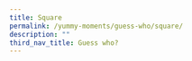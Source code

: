 ```yaml
---
title: Square
permalink: /yummy-moments/guess-who/square/
description: ""
third_nav_title: Guess who?
---
```

